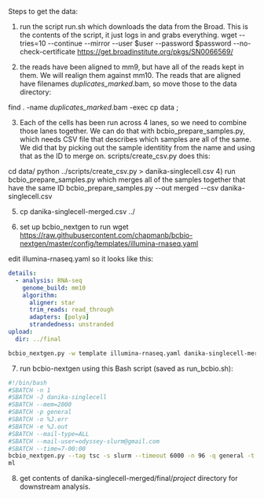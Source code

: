 Steps to get the data:

1) run the script run.sh which downloads the data from the Broad. This is the contents of the script, it just logs in and grabs everything.
wget --tries=10 --continue --mirror --user $user --password $password --no-check-certificate https://get.broadinstitute.org/pkgs/SN0066569/

2) the reads have been aligned to mm9, but have all of the reads kept in them. We will realign them against mm10. The reads that
are aligned have filenames *duplicates_marked*.bam, so move those to the data directory:

find . -name *duplicates_marked*.bam -exec cp data \;

3) Each of the cells has been run across 4 lanes, so we need to combine those lanes together. We can do that with bcbio_prepare_samples.py, which
needs CSV file that describes which samples are all of the same. We did that by picking out the sample identitity from the name and using that
as the ID to merge on. scripts/create_csv.py does this:

cd data/
python ../scripts/create_csv.py > danika-singlecell.csv
4) run bcbio_prepare_samples.py which merges all of the samples together that have the same ID
bcbio_prepare_samples.py --out merged --csv danika-singlecell.csv

5) cp danika-singlecell-merged.csv ../

6) set up bcbio_nextgen to run
wget https://raw.githubusercontent.com/chapmanb/bcbio-nextgen/master/config/templates/illumina-rnaseq.yaml

edit illumina-rnaseq.yaml so it looks like this:

```yaml
details:
  - analysis: RNA-seq
    genome_build: mm10
    algorithm:
      aligner: star
      trim_reads: read_through
      adapters: [polya]
      strandedness: unstranded
upload:
  dir: ../final
```

```bash
bcbio_nextgen.py -w template illumina-rnaseq.yaml danika-singlecell-merged.csv data/merged/
```

7) run bcbio-nextgen using this Bash script (saved as run_bcbio.sh):

```bash
#!/bin/bash
#SBATCH -n 1
#SBATCH -J danika-singlecell
#SBATCH --mem=2000
#SBATCH -p general
#SBATCH -o %J.err
#SBATCH -e %J.out
#SBATCH --mail-type=ALL
#SBATCH --mail-user=odyssey-slurm@gmail.com
#SBATCH --time=7-00:00
bcbio_nextgen.py --tag tsc -s slurm --timeout 6000 -n 96 -q general -t ipython  /n/regal/hsph_bioinfo/bcbio_nextgen/galaxy/bcbio_system.yaml ../config/danika-singlecell-merged.ya
ml
```

8) get contents of danika-singlecell-merged/final/*project* directory for downstream analysis.
